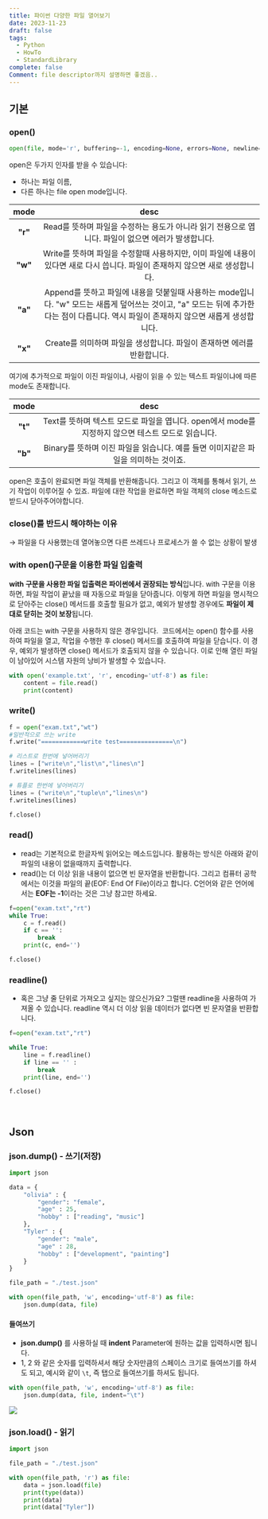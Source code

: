 ```yaml
---
title: 파이썬 다양한 파일 열어보기
date: 2023-11-23
draft: false
tags:
  - Python
  - HowTo
  - StandardLibrary
complete: false
Comment: file descriptor까지 설명하면 좋겠음..
---
```

## 기본

### open()

```python
open(file, mode='r', buffering=-1, encoding=None, errors=None, newline=None, closefd=True, opener=None)
```

open은 두가지 인자를 받을 수 있습니다:
- 하나는 파일 이름, 
- 다른 하나는 file open mode입니다.

|**mode**|desc|
|:---:|:---:|
|**"r"**|Read를 뜻하며 파일을 수정하는 용도가 아니라 읽기 전용으로 엽니다. 파일이 없으면 에러가 발생합니다.|
|**"w"**|Write를 뜻하며 파일을 수정할때 사용하지만, 이미 파일에 내용이 있다면 새로 다시 씁니다. 파일이 존재하지 않으면 새로 생성합니다.|
|**"a"**|Append를 뜻하고 파일에 내용을 덧붙일때 사용하는 mode입니다. "w" 모드는 새롭게 덮어쓰는 것이고, "a" 모드는 뒤에 추가한다는 점이 다릅니다. 역시 파일이 존재하지 않으면 새롭게 생성합니다.|
|**"x"**|Create를 의미하며 파일을 생성합니다. 파일이 존재하면 에러를 반환합니다.|

여기에 추가적으로 파일이 이진 파일이냐, 사람이 읽을 수 있는 텍스트 파일이냐에 따른 mode도 존재합니다.

| **mode** |                              desc                              |
| :------: | :------------------------------------------------------------: |
| **"t"**  | Text를 뜻하며 텍스트 모드로 파일을 엽니다. open에서 mode를 지정하지 않으면 테스트 모드로 읽습니다. |
| **"b"**  |       Binary를 뜻하며 이진 파일을 읽습니다. 예를 들면 이미지같은 파일을 의미하는 것이죠.       |

open은 호출이 완료되면 파일 객체를 반환해줍니다. 그리고 이 객체를 통해서 읽기, 쓰기 작업이 이루어질 수 있죠. 파일에 대한 작업을 완료하면 파일 객체의 close 메소드로 받드시 닫아주어야합니다.


### close()를 반드시 해야하는 이유

→ 파일을 다 사용했는데 열어놓으면 다른 쓰레드나 프로세스가 쓸 수 없는 상황이 발생


### with open()구문을 이용한 파일 입출력

**with 구문을 사용한 파일 입출력은 파이썬에서 권장되는 방식**입니다. with 구문을 이용하면, 파일 작업이 끝났을 때 자동으로 파일을 닫아줍니다. 이렇게 하면 파일을 명시적으로 닫아주는 close() 메서드를 호출할 필요가 없고, 예외가 발생할 경우에도 **파일이 제대로 닫히는 것이 보장**됩니다. 

아래 코드는 with 구문을 사용하지 않은 경우입니다.  코드에서는 open() 함수를 사용하여 파일을 열고, 작업을 수행한 후 close() 메서드를 호출하여 파일을 닫습니다. 이 경우, 예외가 발생하면 close() 메서드가 호출되지 않을 수 있습니다. 이로 인해 열린 파일이 남아있어 시스템 자원의 낭비가 발생할 수 있습니다.

```python
with open('example.txt', 'r', encoding='utf-8') as file:
    content = file.read()
    print(content)
```

### write()

```python
f = open("exam.txt","wt")
#일반적으로 쓰는 write
f.write("============write test===============\n")

# 리스트로 한번에 넣어버리기
lines = ["write\n","list\n","lines\n"]
f.writelines(lines)

# 튜플로 한번에 넣어버리기
lines = ("write\n","tuple\n","lines\n")
f.writelines(lines)

f.close()
```


### read()

- read는 기본적으로 한글자씩 읽어오는 메소드입니다. 활용하는 방식은 아래와 같이 파일의 내용이 없을때까지 출력합니다. 
- read()는 더 이상 읽을 내용이 없으면 빈 문자열을 반환합니다. 그리고 컴퓨터 공학에서는 이것을 파일의 끝(EOF: End Of File)이라고 합니다. C언어와 같은 언어에서는 **EOF는 -1**이라는 것은 그냥 참고만 하세요.
```python
f=open("exam.txt","rt")
while True:
    c = f.read()
    if c == '':
        break
    print(c, end='')

f.close()
```


### readline()
- 혹은 그냥 줄 단위로 가져오고 싶지는 않으신가요? 그럴땐 readline을 사용하여 가져올 수 있습니다. readline 역시 더 이상 읽을 데이터가 없다면 빈 문자열을 반환합니다.
```python
f=open("exam.txt","rt")

while True:
    line = f.readline()
    if line == '' :
        break
    print(line, end='')

f.close()
```

<br>

## Json

### json.dump() - 쓰기(저장)

```python
import json

data = {
    "olivia" : {
        "gender": "female",
        "age" : 25,
        "hobby" : ["reading", "music"]
    },
    "Tyler" : {
        "gender": "male",
        "age" : 28,
        "hobby" : ["development", "painting"]
    }
}

file_path = "./test.json"

with open(file_path, 'w', encoding='utf-8') as file:
    json.dump(data, file)
```

#### 들여쓰기
- **json.dump()** 를 사용하실 때 **indent** Parameter에 원하는 값을 입력하시면 됩니다.
- 1, 2 와 같은 숫자를 입력하셔서 해당 숫자만큼의 스페이스 크기로 들여쓰기를 하셔도 되고,
예시와 같이 `\t`, 즉 탭으로 들여쓰기를 하셔도 됩니다.

```python
with open(file_path, 'w', encoding='utf-8') as file: 
	json.dump(data, file, indent="\t")
```
![](https://i.imgur.com/AtJ7wPL.png)


### json.load() - 읽기

```python
import json

file_path = "./test.json"

with open(file_path, 'r') as file:
    data = json.load(file)
    print(type(data))
    print(data)
    print(data["Tyler"])
```